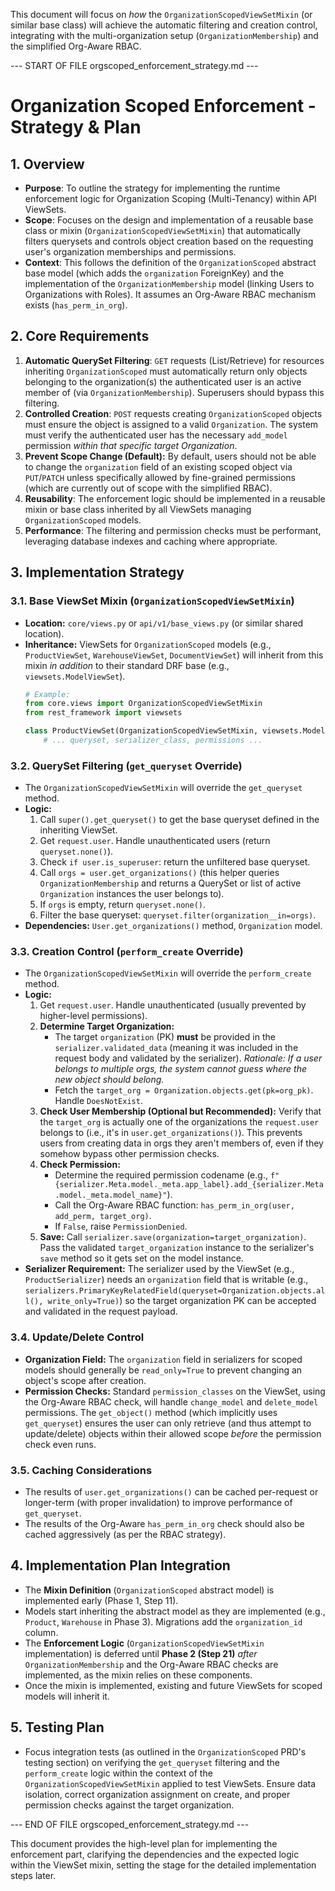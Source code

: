

This document will focus on *how* the `OrganizationScopedViewSetMixin` (or similar base class) will achieve the automatic filtering and creation control, integrating with the multi-organization setup (`OrganizationMembership`) and the simplified Org-Aware RBAC.

--- START OF FILE orgscoped_enforcement_strategy.md ---

# Organization Scoped Enforcement - Strategy & Plan

## 1. Overview

*   **Purpose**: To outline the strategy for implementing the runtime enforcement logic for Organization Scoping (Multi-Tenancy) within API ViewSets.
*   **Scope**: Focuses on the design and implementation of a reusable base class or mixin (`OrganizationScopedViewSetMixin`) that automatically filters querysets and controls object creation based on the requesting user's organization memberships and permissions.
*   **Context**: This follows the definition of the `OrganizationScoped` abstract base model (which adds the `organization` ForeignKey) and the implementation of the `OrganizationMembership` model (linking Users to Organizations with Roles). It assumes an Org-Aware RBAC mechanism exists (`has_perm_in_org`).

## 2. Core Requirements

1.  **Automatic QuerySet Filtering**: `GET` requests (List/Retrieve) for resources inheriting `OrganizationScoped` must automatically return only objects belonging to the organization(s) the authenticated user is an active member of (via `OrganizationMembership`). Superusers should bypass this filtering.
2.  **Controlled Creation**: `POST` requests creating `OrganizationScoped` objects must ensure the object is assigned to a valid `Organization`. The system must verify the authenticated user has the necessary `add_model` permission *within that specific target Organization*.
3.  **Prevent Scope Change (Default):** By default, users should not be able to change the `organization` field of an existing scoped object via `PUT`/`PATCH` unless specifically allowed by fine-grained permissions (which are currently out of scope with the simplified RBAC).
4.  **Reusability**: The enforcement logic should be implemented in a reusable mixin or base class inherited by all ViewSets managing `OrganizationScoped` models.
5.  **Performance**: The filtering and permission checks must be performant, leveraging database indexes and caching where appropriate.

## 3. Implementation Strategy

### 3.1. Base ViewSet Mixin (`OrganizationScopedViewSetMixin`)

*   **Location:** `core/views.py` or `api/v1/base_views.py` (or similar shared location).
*   **Inheritance:** ViewSets for `OrganizationScoped` models (e.g., `ProductViewSet`, `WarehouseViewSet`, `DocumentViewSet`) will inherit from this mixin *in addition* to their standard DRF base (e.g., `viewsets.ModelViewSet`).
    ```python
    # Example:
    from core.views import OrganizationScopedViewSetMixin
    from rest_framework import viewsets

    class ProductViewSet(OrganizationScopedViewSetMixin, viewsets.ModelViewSet):
        # ... queryset, serializer_class, permissions ...
    ```

### 3.2. QuerySet Filtering (`get_queryset` Override)

*   The `OrganizationScopedViewSetMixin` will override the `get_queryset` method.
*   **Logic:**
    1.  Call `super().get_queryset()` to get the base queryset defined in the inheriting ViewSet.
    2.  Get `request.user`. Handle unauthenticated users (return `queryset.none()`).
    3.  Check `if user.is_superuser`: return the unfiltered base queryset.
    4.  Call `orgs = user.get_organizations()` (this helper queries `OrganizationMembership` and returns a QuerySet or list of active `Organization` instances the user belongs to).
    5.  If `orgs` is empty, return `queryset.none()`.
    6.  Filter the base queryset: `queryset.filter(organization__in=orgs)`.
*   **Dependencies:** `User.get_organizations()` method, `Organization` model.

### 3.3. Creation Control (`perform_create` Override)

*   The `OrganizationScopedViewSetMixin` will override the `perform_create` method.
*   **Logic:**
    1.  Get `request.user`. Handle unauthenticated (usually prevented by higher-level permissions).
    2.  **Determine Target Organization:**
        *   The target `organization` (PK) **must** be provided in the `serializer.validated_data` (meaning it was included in the request body and validated by the serializer). *Rationale: If a user belongs to multiple orgs, the system cannot guess where the new object should belong.*
        *   Fetch the `target_org = Organization.objects.get(pk=org_pk)`. Handle `DoesNotExist`.
    3.  **Check User Membership (Optional but Recommended):** Verify that the `target_org` is actually one of the organizations the `request.user` belongs to (i.e., it's in `user.get_organizations()`). This prevents users from creating data in orgs they aren't members of, even if they somehow bypass other permission checks.
    4.  **Check Permission:**
        *   Determine the required permission codename (e.g., `f"{serializer.Meta.model._meta.app_label}.add_{serializer.Meta.model._meta.model_name}"`).
        *   Call the Org-Aware RBAC function: `has_perm_in_org(user, add_perm, target_org)`.
        *   If `False`, raise `PermissionDenied`.
    5.  **Save:** Call `serializer.save(organization=target_organization)`. Pass the validated `target_organization` instance to the serializer's `save` method so it gets set on the model instance.
*   **Serializer Requirement:** The serializer used by the ViewSet (e.g., `ProductSerializer`) needs an `organization` field that is writable (e.g., `serializers.PrimaryKeyRelatedField(queryset=Organization.objects.all(), write_only=True)`) so the target organization PK can be accepted and validated in the request payload.

### 3.4. Update/Delete Control

*   **Organization Field:** The `organization` field in serializers for scoped models should generally be `read_only=True` to prevent changing an object's scope after creation.
*   **Permission Checks:** Standard `permission_classes` on the ViewSet, using the Org-Aware RBAC check, will handle `change_model` and `delete_model` permissions. The `get_object()` method (which implicitly uses `get_queryset`) ensures the user can only retrieve (and thus attempt to update/delete) objects within their allowed scope *before* the permission check even runs.

### 3.5. Caching Considerations

*   The results of `user.get_organizations()` can be cached per-request or longer-term (with proper invalidation) to improve performance of `get_queryset`.
*   The results of the Org-Aware `has_perm_in_org` check should also be cached aggressively (as per the RBAC strategy).

## 4. Implementation Plan Integration

*   The **Mixin Definition** (`OrganizationScoped` abstract model) is implemented early (Phase 1, Step 11).
*   Models start inheriting the abstract model as they are implemented (e.g., `Product`, `Warehouse` in Phase 3). Migrations add the `organization_id` column.
*   The **Enforcement Logic** (`OrganizationScopedViewSetMixin` implementation) is deferred until **Phase 2 (Step 21)** *after* `OrganizationMembership` and the Org-Aware RBAC checks are implemented, as the mixin relies on these components.
*   Once the mixin is implemented, existing and future ViewSets for scoped models will inherit it.

## 5. Testing Plan

*   Focus integration tests (as outlined in the `OrganizationScoped` PRD's testing section) on verifying the `get_queryset` filtering and the `perform_create` logic within the context of the `OrganizationScopedViewSetMixin` applied to test ViewSets. Ensure data isolation, correct organization assignment on create, and proper permission checks against the target organization.

--- END OF FILE orgscoped_enforcement_strategy.md ---

This document provides the high-level plan for implementing the enforcement part, clarifying the dependencies and the expected logic within the ViewSet mixin, setting the stage for the detailed implementation steps later.